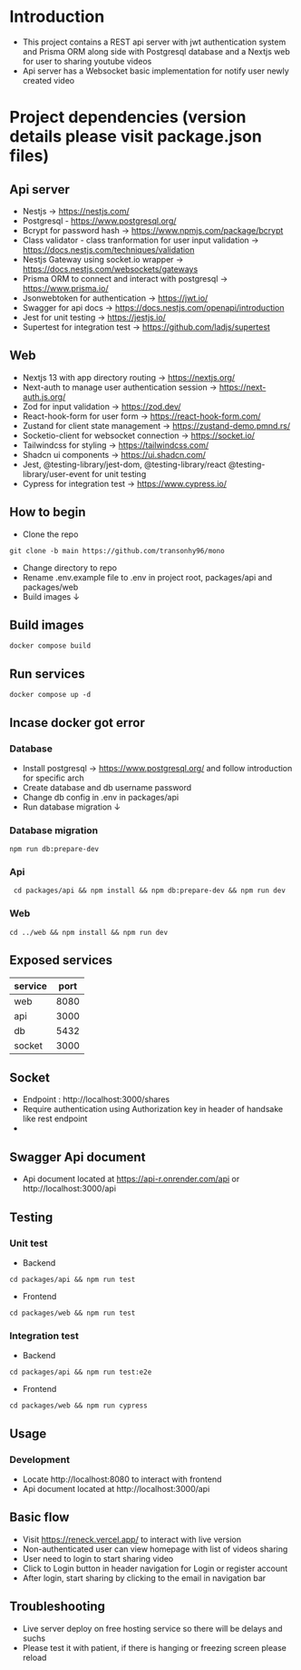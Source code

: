 # Introduction

- This project contains a REST api server with jwt authentication system and
  Prisma ORM along side with Postgresql database and a Nextjs web for user to sharing
  youtube videos
- Api server has a Websocket basic implementation for notify user newly created
  video

# Project dependencies (version details please visit package.json files)

## Api server

- Nestjs -> https://nestjs.com/
- Postgresql - https://www.postgresql.org/
- Bcrypt for password hash -> https://www.npmjs.com/package/bcrypt
- Class validator - class tranformation for user input validation -> https://docs.nestjs.com/techniques/validation
- Nestjs Gateway using socket.io wrapper -> https://docs.nestjs.com/websockets/gateways
- Prisma ORM to connect and interact with postgresql -> https://www.prisma.io/
- Jsonwebtoken for authentication -> https://jwt.io/
- Swagger for api docs -> https://docs.nestjs.com/openapi/introduction
- Jest for unit testing -> https://jestjs.io/
- Supertest for integration test -> https://github.com/ladjs/supertest

## Web

- Nextjs 13 with app directory routing -> https://nextjs.org/
- Next-auth to manage user authentication session -> https://next-auth.js.org/
- Zod for input validation -> https://zod.dev/
- React-hook-form for user form -> https://react-hook-form.com/
- Zustand for client state management -> https://zustand-demo.pmnd.rs/
- Socketio-client for websocket connection -> https://socket.io/
- Tailwindcss for styling -> https://tailwindcss.com/
- Shadcn ui components -> https://ui.shadcn.com/
- Jest, @testing-library/jest-dom, @testing-library/react
  @testing-library/user-event for unit testing
- Cypress for integration test -> https://www.cypress.io/

## How to begin

- Clone the repo

```shell
git clone -b main https://github.com/transonhy96/mono

```

- Change directory to repo
- Rename .env.example file to .env in project root, packages/api and packages/web
- Build images &#8595;

## Build images

```shell
docker compose build
```

## Run services

```shell
docker compose up -d
```

## Incase docker got error

### Database

- Install postgresql -> https://www.postgresql.org/ and follow introduction for specific arch
- Create database and db username password
- Change db config in .env in packages/api
- Run database migration &#8595;

### Database migration

```shell
npm run db:prepare-dev
```
### Api

```shell
 cd packages/api && npm install && npm db:prepare-dev && npm run dev
```

### Web

```shell
cd ../web && npm install && npm run dev

```

## Exposed services

| service | port |
| ------- | ---- |
| web     | 8080 |
| api     | 3000 |
| db      | 5432 |
| socket  | 3000 |

## Socket 

- Endpoint : http://localhost:3000/shares
- Require authentication using Authorization key in header of handsake like rest endpoint
- 
## Swagger Api document

- Api document located at https://api-r.onrender.com/api or http://localhost:3000/api

## Testing

### Unit test

- Backend
```shell
cd packages/api && npm run test
```
- Frontend
```shell
cd packages/web && npm run test
```
### Integration test

- Backend
```shell
cd packages/api && npm run test:e2e
```
- Frontend
```shell
cd packages/web && npm run cypress
```

## Usage

### Development

- Locate http://localhost:8080 to interact with frontend
- Api document located at http://localhost:3000/api

## Basic flow

- Visit https://reneck.vercel.app/ to interact with live version
- Non-authenticated user can view homepage with list of videos sharing
- User need to login to start sharing video
- Click to Login button in header navigation for Login or register account
- After login, start sharing by clicking to the email in navigation bar

## Troubleshooting

- Live server deploy on free hosting service so there will be delays and suchs
- Please test it with patient, if there is hanging or freezing screen please reload
